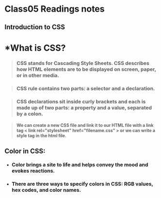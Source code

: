 # Class05 Readings notes

## **Introduction to CSS**


# *What is CSS?
> ### CSS stands for Cascading Style Sheets. CSS describes how HTML elements are to be displayed on screen, paper, or in other media. ###

> ### CSS rule contains two parts: a selector and a declaration.

> ### CSS declarations sit inside curly brackets and each is made up of two parts: a property and a value, separated by a colon. ###

> #### We can create a new CSS file and link it to our HTML file with a link tag   < link rel="stylesheet" href="filename.css" > or we can write a style tag in the html file.


## Color in CSS:
- ### Color  brings a site to life and helps convey the mood and evokes reactions. ###
- ### There are three ways to specify colors in CSS: RGB values, hex codes, and color names. ###

